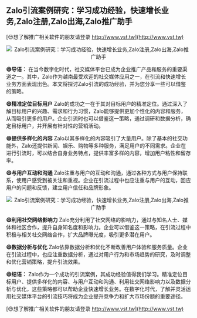 ## **Zalo引流案例研究：学习成功经验，快速增长业务,Zalo注册,Zalo出海,Zalo推广助手**

[😍想了解推广相关软件的朋友请登录 http://www.vst.tw](http://www.vst.tw)

 <center><img src="https://vst.tw/MP4/tuiguang/png/4.png" alt="Zalo引流案例研究：学习成功经验，快速增长业务,Zalo注册,Zalo出海,Zalo推广助手"></center>

**😄导语：**
在当今数字化时代，社交媒体平台已成为企业推广产品和服务的重要渠道之一。其中，Zalo作为越南最受欢迎的社交媒体应用之一，在引流和快速增长业务方面表现出色。本文将探讨Zalo引流的成功经验，并为您分享一些可以借鉴的策略。

**😄精准定位目标用户**
Zalo的成功之一在于其对目标用户的精准定位。通过深入了解目标用户的兴趣、需求和行为习惯，Zalo能够提供更加个性化的内容和服务，从而吸引更多的用户。企业引流时也可以借鉴这一策略，通过调研和数据分析，确定目标用户，并开展有针对性的营销活动。

**😄提供多样化的内容**
Zalo以其多样化的内容吸引了大量用户。除了基本的社交功能外，Zalo还提供新闻、娱乐、购物等多种服务，满足用户的不同需求。企业在进行引流时，可以结合自身业务特点，提供丰富多样的内容，增加用户粘性和留存率。

**😄与用户互动和沟通**
Zalo注重与用户的互动和沟通，通过各种方式与用户保持联系，使用户感受到被关注和重视。企业在引流过程中也应注重与用户的互动，回应用户的问题和反馈，建立用户信任和品牌形象。

 <center><img src="https://vst.tw/MP4/tuiguang/png/4.png" alt="Zalo引流案例研究：学习成功经验，快速增长业务,Zalo注册,Zalo出海,Zalo推广助手"></center>

**😄利用社交网络影响力**
Zalo充分利用了社交网络的影响力，通过与知名人士、媒体和社区合作，提升自身知名度和影响力。企业可以借鉴这一策略，在引流过程中积极与相关社交网络合作，扩大品牌曝光度，吸引更多潜在用户。

**😄数据分析与优化**
Zalo依靠数据分析和优化不断改善用户体验和服务质量。企业在引流过程中，也应注重数据分析，通过对用户行为和市场趋势的研究，及时调整和优化营销策略，提升引流效果。

**😄结语：**
Zalo作为一个成功的引流案例，其成功经验值得我们学习。精准定位目标用户、提供多样化的内容、与用户互动和沟通、利用社交网络影响力以及数据分析与优化，这些策略都可以帮助企业快速增长业务。在数字化时代，了解并灵活运用社交媒体平台的引流技巧将成为企业提升竞争力和扩大市场份额的重要途径。

[😍想了解推广相关软件的朋友请登录 http://www.vst.tw](http://www.vst.tw)



